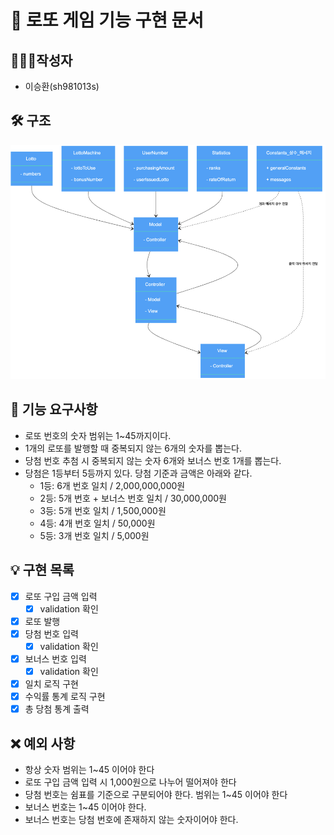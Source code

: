 # 🚀 로또 게임 기능 구현 문서

## 🙋🏻‍♂️작성자

- 이승환(sh981013s)

## 🛠 구조

![](.README_images/fa5d48db.png)

## 🧾 기능 요구사항

- 로또 번호의 숫자 범위는 1~45까지이다.
- 1개의 로또를 발행할 때 중복되지 않는 6개의 숫자를 뽑는다.
- 당첨 번호 추첨 시 중복되지 않는 숫자 6개와 보너스 번호 1개를 뽑는다.
- 당첨은 1등부터 5등까지 있다. 당첨 기준과 금액은 아래와 같다.
    - 1등: 6개 번호 일치 / 2,000,000,000원
    - 2등: 5개 번호 + 보너스 번호 일치 / 30,000,000원
    - 3등: 5개 번호 일치 / 1,500,000원
    - 4등: 4개 번호 일치 / 50,000원
    - 5등: 3개 번호 일치 / 5,000원

## 💡 구현 목록

- [x] 로또 구입 금액 입력
    - [x] validation 확인
- [x] 로또 발행
- [x] 당첨 번호 입력
    - [x] validation 확인
- [x] 보너스 번호 입력
    - [x] validation 확인
- [x] 일치 로직 구현
- [x] 수익률 통계 로직 구현
- [x] 총 당첨 통계 출력

## ❌ 예외 사항

- 항상 숫자 범위는 1~45 이어야 한다
- 로또 구입 금액 입력 시 1,000원으로 나누어 떨어져야 한다
- 당첨 번호는 쉼표를 기준으로 구분되어야 한다. 범위는 1~45 이어야 한다
- 보너스 번호는 1~45 이어야 한다.
- 보너스 번호는 당첨 번호에 존재하지 않는 숫자이어야 한다.
